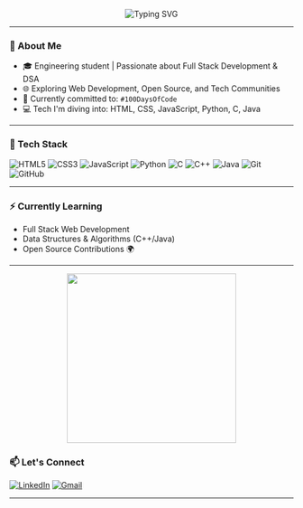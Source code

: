 <p align="center">
  <img src="https://readme-typing-svg.herokuapp.com?font=Fira+Code&size=25&pause=1000&center=true&vCenter=true&width=500&lines=Hi+I'm+Subha+👋;Aspiring+Full+Stack+Developer;Coding+My+Way+Up+💻;100DaysOfCode+in+Progress+🔥" alt="Typing SVG" />
</p>

---

### 💫 About Me
- 🎓 Engineering student | Passionate about Full Stack Development & DSA
- 🌐 Exploring Web Development, Open Source, and Tech Communities
- 🚀 Currently committed to: `#100DaysOfCode`
- 💻 Tech I'm diving into: HTML, CSS, JavaScript, Python, C, Java

---

### 🧰 Tech Stack

![HTML5](https://img.shields.io/badge/-HTML5-E34F26?style=for-the-badge&logo=html5&logoColor=white)
![CSS3](https://img.shields.io/badge/-CSS3-1572B6?style=for-the-badge&logo=css3)
![JavaScript](https://img.shields.io/badge/-JavaScript-F7DF1E?style=for-the-badge&logo=javascript&logoColor=black)
![Python](https://img.shields.io/badge/-Python-3776AB?style=for-the-badge&logo=python&logoColor=white)
![C](https://img.shields.io/badge/-C-00599C?style=for-the-badge&logo=c&logoColor=white)
![C++](https://img.shields.io/badge/-C++-00599C?style=for-the-badge&logo=cplusplus&logoColor=white)
![Java](https://img.shields.io/badge/-Java-007396?style=for-the-badge&logo=java&logoColor=white)
![Git](https://img.shields.io/badge/-Git-F05032?style=for-the-badge&logo=git&logoColor=white)
![GitHub](https://img.shields.io/badge/-GitHub-181717?style=for-the-badge&logo=github)

---

### ⚡ Currently Learning
- Full Stack Web Development
- Data Structures & Algorithms (C++/Java)
- Open Source Contributions 🌍

---

<p align="center">
  <img src="https://media.giphy.com/media/qgQUggAC3Pfv687qPC/giphy.gif" width="300"/>
</p>


### 📫 Let's Connect

[![LinkedIn](https://img.shields.io/badge/-LinkedIn-blue?style=for-the-badge&logo=linkedin&logoColor=white)](https://www.linkedin.com/in/subha-maji)
[![Gmail](https://img.shields.io/badge/-Gmail-D14836?style=for-the-badge&logo=gmail&logoColor=white)](mailto:2022.subhamaji@gmail.com)

---
